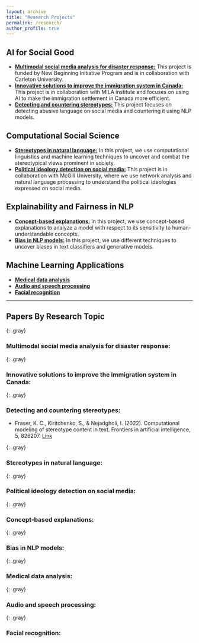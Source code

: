```yaml
---
layout: archive
title: "Research Projects"
permalink: /research/
author_profile: true
---
```


## AI for Social Good
  - [**Multimodal social media analysis for disaster response:**](#MultiModal-Disaster) This project is funded by New Beginning Initiative Program and is in collaboration with Carleton University. 
  - [**Innovative solutions to improve the immigration system in Canada:**](#Immigration) This project is in collaboration with MILA institute and focuses on using AI to make the immigration settlement in Canada more efficient. 
  - [**Detecting and countering stereotypes:**](#Det-Count-Stereo) This project focuses on detecting abusive language on social media and countering it using NLP models.
    
## Computational Social Science
  - [**Stereotypes in natural language:**](#Stereo-NL) In this project, we use computational linguistics and machine learning techniques to uncover and combat the stereotypical views prominent in society. 
  - [**Political ideology detection on social media:**](#political-ideology) This project is in collaboration with McGill University, where we use network analysis and natural language processing to understand the political ideologies expressed on social media.
    
## Explainability and Fairness in NLP
  - [**Concept-based explanations:**](#TCAV) In this project, we use concept-based explanations to analyze a model with respect to its sensitivity to human-understandable concepts. 
  - [**Bias in NLP models:**](#Bias) In this project, we use different techniques to uncover biases in text classifiers and generative models.
    
## Machine Learning Applications
  - [**Medical data analysis**](#biomedical)
  - [**Audio and speech processing**](#Speech)
  - [**Facial recognition**](#PhD)
    
---
Papers By Research Topic
---

{: .gray}
### Multimodal social media analysis for disaster response:
<a id="MultiModal-Disaster"></a>


{: .gray}
### Innovative solutions to improve the immigration system in Canada:
<a id="#Immigration"></a>



{: .gray}
### Detecting and countering stereotypes:
<a id="Det-Count-Stereo"></a>

- Fraser, K. C., Kiritchenko, S., & Nejadgholi, I. (2022). Computational modeling of stereotype content in text. Frontiers in artificial intelligence, 5, 826207. [Link](https://www.frontiersin.org/articles/10.3389/frai.2022.826207/full)

{: .gray}
### Stereotypes in natural language:
<a id="Stereo-NL"></a>

{: .gray}
### Political ideology detection on social media:
<a id="political-ideology"></a>


{: .gray}
### Concept-based explanations:
<a id="TCAV"></a>

{: .gray}
### Bias in NLP models:
<a id="Bias"></a>

{: .gray}
### Medical data analysis:
<a id="biomedical"></a>

{: .gray}
### Audio and speech processing:
<a id="Speech"></a>

{: .gray}
### Facial recognition:
<a id="PhD"></a>



